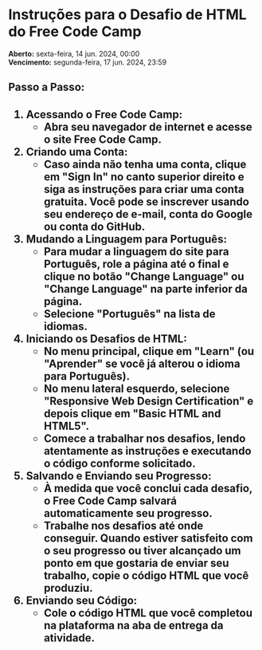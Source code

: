 <h1>Instruções para o Desafio de HTML do Free Code Camp</h1>

<p>
  <strong>Aberto:</strong> sexta-feira, 14 jun. 2024, 00:00
  <br>
<strong>Vencimento:</strong> segunda-feira, 17 jun. 2024, 23:59
</p>

<h2>Passo a Passo:<h2>

<ol>
  <li>
    <strong>Acessando o Free Code Camp:</strong>
    <ul>
      <li>Abra seu navegador de internet e acesse o site Free Code Camp.</li>
    </ul>
  </li>
  <li>
    <strong>Criando uma Conta:</strong>
    <ul>
      <li>
        Caso ainda não tenha uma conta, clique em "Sign In" no canto superior direito e siga as instruções para criar uma conta gratuita. Você pode se inscrever usando seu endereço de e-mail, conta do Google ou conta do GitHub.
      </li>
    </ul>
  </li>
  <li>
    <strong>Mudando a Linguagem para Português:</strong>
    <ul>
      <li>
        Para mudar a linguagem do site para Português, role a página até o final e clique no botão "Change Language" ou "Change Language" na parte inferior da página.
      </li>
      <li>
        Selecione "Português" na lista de idiomas.
      </li>
    </ul>
  </li>
  <li>
    <strong>Iniciando os Desafios de HTML:</strong>
    <ul>
      <li>
        No menu principal, clique em "Learn" (ou "Aprender" se você já alterou o idioma para Português).
      </li>
      <li>
        No menu lateral esquerdo, selecione "Responsive Web Design Certification" e depois clique em "Basic HTML and HTML5".
      </li>
      <li>
        Comece a trabalhar nos desafios, lendo atentamente as instruções e executando o código conforme solicitado.
      </li>
    </ul>
  </li>
  <li>
    <strong>Salvando e Enviando seu Progresso:</strong>
    <ul>
      <li>
        À medida que você conclui cada desafio, o Free Code Camp salvará automaticamente seu progresso.
      </li>
      <li>
        Trabalhe nos desafios até onde conseguir. Quando estiver satisfeito com o seu progresso ou tiver alcançado um ponto em que gostaria de enviar seu trabalho, copie o código HTML que você produziu.
      </li>
    </ul>
  </li>
  <li>
    <strong>Enviando seu Código:</strong>
    <ul>
      <li>
        Cole o código HTML que você completou na plataforma na aba de entrega da atividade.
      </li>
  </li>
</ol>

